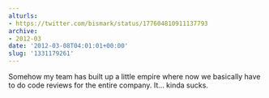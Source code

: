 ```yaml
---
alturls:
- https://twitter.com/bismark/status/177604810911137793
archive:
- 2012-03
date: '2012-03-08T04:01:01+00:00'
slug: '1331179261'
---
```


Somehow my team has built up a little empire where now we basically have to do code reviews for the entire company. It... kinda sucks.

